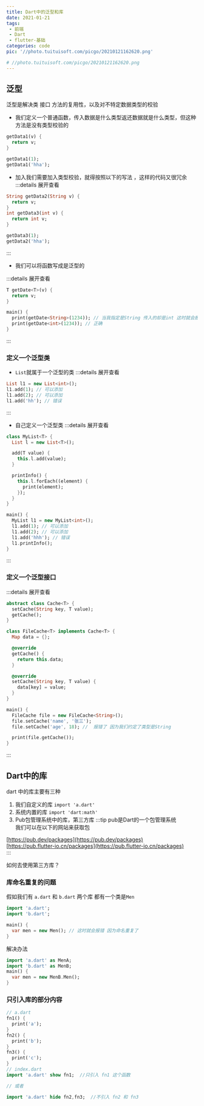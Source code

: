 ```yaml
---
title: Dart中的泛型和库
date: 2021-01-21
tags:
 - 前端
 - Dart
 - flutter-基础
categories: code
pic: '//photo.tuituisoft.com/picgo/20210121162620.png'

# //photo.tuituisoft.com/picgo/20210121162620.png
---
```



## 泛型
泛型是解决类 接口 方法的复用性，以及对不特定数据类型的校验

- 我们定义一个普通函数，传入数据是什么类型返还数据就是什么类型，但这种方法是没有类型校验的
```dart
getData1(v) {
  return v;
}

getData1(1); 
getData1('hha'); 
```
- 加入我们需要加入类型校验，就得按照以下的写法 ，这样的代码又很冗余
:::details 展开查看
```dart
String getData2(String v) {
  return v;
}
int getData3(int v) {
  return int v;
}

getData3(1); 
getData2('hha'); 
```
:::
- 我们可以将函数写成是泛型的

:::details 展开查看
```dart
T getDate<T>(v) {
  return v;
}

main() {
  print(getDate<String>(1234)); // 当我指定是String 传入的却是int 这时就会报错
  print(getDate<int>(1234)); // 正确
}
```

:::
###  定义一个泛型类
- `List`就属于一个泛型的类
:::details 展开查看

```dart
List l1 = new List<int>();
l1.add(1); // 可以添加
l1.add(2); // 可以添加
l1.add('hh'); // 错误
```
:::
- 自己定义一个泛型类
:::details 展开查看
```dart
class MyList<T> {
  List l = new List<T>();

  add(T value) {
    this.l.add(value);
  }

  printInfo() {
    this.l.forEach((element) {
      print(element);
    });
  }
}

main() {
  MyList l1 = new MyList<int>();
  l1.add(1); // 可以添加
  l1.add(2); // 可以添加
  l1.add('hhh'); // 错误
  l1.printInfo();
}
```
:::

###  定义一个泛型接口

:::details 展开查看
```dart
abstract class Cache<T> {
  setCache(String key, T value);
  getCache();
}

class FileCache<T> implements Cache<T> {
  Map data = {};

  @override
  getCache() {
    return this.data;
  }

  @override
  setCache(String key, T value) {
    data[key] = value;
  }
}

main() {
  FileCache file = new FileCache<String>();
  file.setCache('name', '张三');
  file.setCache('age', 18); //  报错了 因为我们约定了类型是String

  print(file.getCache());
}

```
:::

## Dart中的库

dart 中的库主要有三种
1. 我们自定义的库 `import 'a.dart'`
2. 系统内置的库 `import 'dart:math'`
3. Pub包管理系统中的库，第三方库
:::tip
pub是Dart的一个包管理系统 <br>
我们可以在以下的网站来获取包 <br>

[https://pub.dev/packages](https://pub.dev/packages) <br>
[https://pub.flutter-io.cn/packages](https://pub.flutter-io.cn/packages) <br>
:::

如何去使用第三方库？


###  库命名重复的问题

假如我们有 `a.dart` 和 `b.dart` 两个库 都有一个类是`Men`

```dart
import 'a.dart';
import 'b.dart';

main() {
  var men = new Men(); // 这时就会报错 因为命名重复了
}

```
解决办法

```dart
import 'a.dart' as MenA;
import 'b.dart' as MenB;
main() {
  var men = new MenB.Men(); 
}
```

### 只引入库的部分内容

```dart
// a.dart
fn1() {
  print('a');
}
fn2() {
  print('b');
}
fn3() {
  print('c');
}
// index.dart 
import 'a.dart' show fn1;  //只引入 fn1 这个函数

// 或者

import 'a.dart' hide fn2,fn3;  //不引入 fn2 和 fn3

```